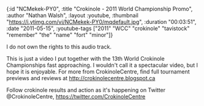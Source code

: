 {:id "NCMekek-PY0",
 :title "Crokinole - 2011 World Championship Promo",
 :author "Nathan Walsh",
 :layout :youtube,
 :thumbnail "https://i.ytimg.com/vi/NCMekek-PY0/mqdefault.jpg",
 :duration "00:03:51",
 :date "2011-05-15",
 :youtube-tags
 ["2011"
  "WCC"
  "crokinole"
  "tavistock"
  "remember"
  "the"
  "name"
  "fort"
  "minor"]}


I do not own the rights to this audio track.

This is just a video I put together with the 13th World Crokinole Championships fast approaching. I wouldn't call it a spectacular video, but I hope it is enjoyable. For more from CrokinoleCentre, find full tournament previews and reviews at http://crokinolecentre.blogspot.ca

Follow crokinole results and action as it's happening on Twitter @CrokinoleCentre, https://twitter.com/CrokinoleCentre
